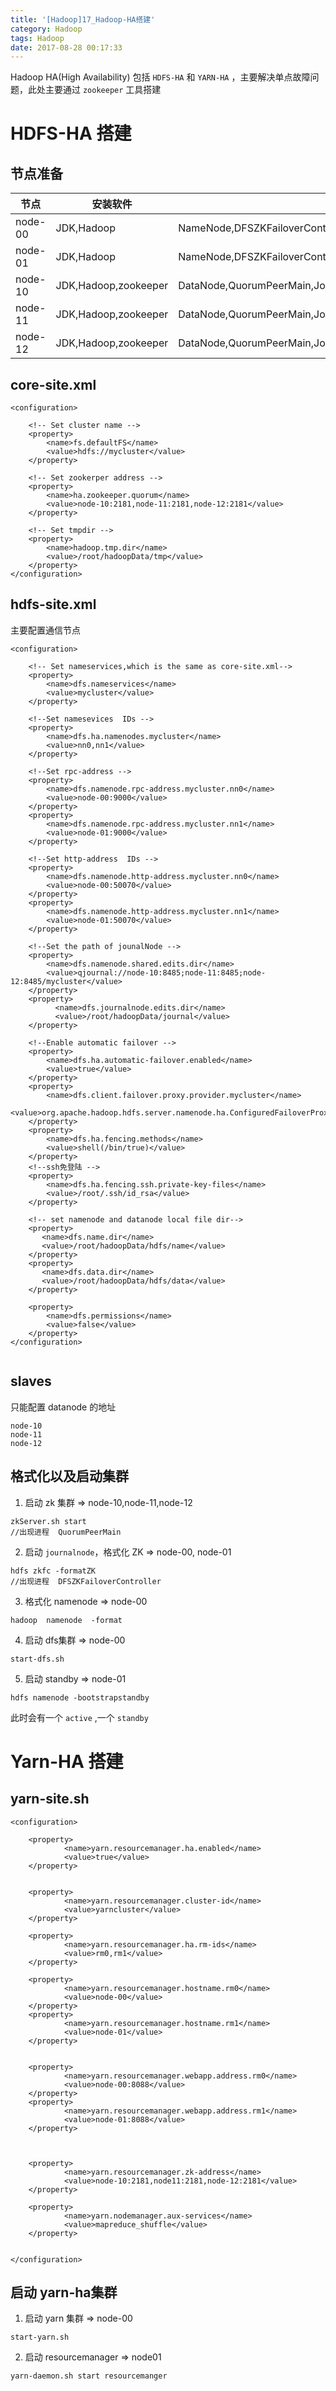```yaml
---
title: '[Hadoop]17_Hadoop-HA搭建'
category: Hadoop
tags: Hadoop
date: 2017-08-28 00:17:33
---
```


Hadoop HA(High Availability) 包括 `HDFS-HA` 和 `YARN-HA` ，主要解决单点故障问题，此处主要通过 `zookeeper` 工具搭建


# HDFS-HA 搭建


##  节点准备

|节点|安装软件|Jps|
|---|---|---|
|node-00| JDK,Hadoop | NameNode,DFSZKFailoverController,JournalNode,ResourceManager |
|node-01| JDK,Hadoop | NameNode,DFSZKFailoverController,JournalNode,ResourceManager |
|node-10| JDK,Hadoop,zookeeper  | DataNode,QuorumPeerMain,JournalNode,NodeManager |
|node-11| JDK,Hadoop,zookeeper  | DataNode,QuorumPeerMain,JournalNode,NodeManager |
|node-12| JDK,Hadoop,zookeeper  | DataNode,QuorumPeerMain,JournalNode,NodeManager |


## core-site.xml

```
<configuration>

    <!-- Set cluster name -->
    <property>
        <name>fs.defaultFS</name>
        <value>hdfs://mycluster</value>
    </property>

    <!-- Set zookerper address -->
    <property>
        <name>ha.zookeeper.quorum</name>
        <value>node-10:2181,node-11:2181,node-12:2181</value>
    </property>

    <!-- Set tmpdir -->
    <property>
        <name>hadoop.tmp.dir</name>
        <value>/root/hadoopData/tmp</value>
    </property>
</configuration>
```

## hdfs-site.xml

主要配置通信节点
```
<configuration>

    <!-- Set nameservices,which is the same as core-site.xml-->
    <property>
        <name>dfs.nameservices</name>
        <value>mycluster</value>
    </property>

    <!--Set namesevices  IDs -->
    <property>
        <name>dfs.ha.namenodes.mycluster</name>
        <value>nn0,nn1</value>
    </property>

    <!--Set rpc-address -->
    <property>
        <name>dfs.namenode.rpc-address.mycluster.nn0</name>
        <value>node-00:9000</value>
    </property>
    <property>
        <name>dfs.namenode.rpc-address.mycluster.nn1</name>
        <value>node-01:9000</value>
    </property>

    <!--Set http-address  IDs -->
    <property>
        <name>dfs.namenode.http-address.mycluster.nn0</name>
        <value>node-00:50070</value>
    </property>
    <property>
        <name>dfs.namenode.http-address.mycluster.nn1</name>
        <value>node-01:50070</value>
    </property>

    <!--Set the path of jounalNode -->
    <property>
        <name>dfs.namenode.shared.edits.dir</name>
        <value>qjournal://node-10:8485;node-11:8485;node-12:8485/mycluster</value>
    </property>
    <property>
          <name>dfs.journalnode.edits.dir</name>
          <value>/root/hadoopData/journal</value>
    </property>

    <!--Enable automatic failover -->
    <property>
        <name>dfs.ha.automatic-failover.enabled</name>
        <value>true</value>
    </property>
    <property>
        <name>dfs.client.failover.proxy.provider.mycluster</name>
        <value>org.apache.hadoop.hdfs.server.namenode.ha.ConfiguredFailoverProxyProvider</value>
    </property>
    <property>
        <name>dfs.ha.fencing.methods</name>
        <value>shell(/bin/true)</value>
    </property>
    <!--ssh免登陆 -->
    <property>
        <name>dfs.ha.fencing.ssh.private-key-files</name>
        <value>/root/.ssh/id_rsa</value>
    </property>

    <!-- set namenode and datanode local file dir-->
    <property>
       <name>dfs.name.dir</name>
       <value>/root/hadoopData/hdfs/name</value>
    </property>
    <property>
       <name>dfs.data.dir</name>
       <value>/root/hadoopData/hdfs/data</value>
    </property>

    <property>
        <name>dfs.permissions</name>
        <value>false</value>
    </property>
</configuration>
                                   

```

## slaves

只能配置 datanode 的地址

```
node-10
node-11
node-12
```

## 格式化以及启动集群

1. 启动 zk 集群 =>  node-10,node-11,node-12
```
zkServer.sh start
//出现进程  QuorumPeerMain
```

2. 启动 `journalnode`，格式化 ZK => node-00, node-01
```
hdfs zkfc -formatZK
//出现进程  DFSZKFailoverController
```
3. 格式化 namenode => node-00
```
hadoop  namenode  -format
```
4. 启动 dfs集群  => node-00
```
start-dfs.sh 
```
5. 启动 standby => node-01
```
hdfs namenode -bootstrapstandby
```
此时会有一个  `active` ,一个 `standby`




# Yarn-HA 搭建


## yarn-site.sh


```
<configuration>

    <property>
            <name>yarn.resourcemanager.ha.enabled</name>
            <value>true</value>
    </property>


    <property>
            <name>yarn.resourcemanager.cluster-id</name>
            <value>yarncluster</value>
    </property>

    <property>
            <name>yarn.resourcemanager.ha.rm-ids</name>
            <value>rm0,rm1</value>
    </property>

    <property>
            <name>yarn.resourcemanager.hostname.rm0</name>
            <value>node-00</value>
    </property>
    <property>
            <name>yarn.resourcemanager.hostname.rm1</name>
            <value>node-01</value>
    </property>


    <property>
            <name>yarn.resourcemanager.webapp.address.rm0</name>
            <value>node-00:8088</value>
    </property>
    <property>
            <name>yarn.resourcemanager.webapp.address.rm1</name>
            <value>node-01:8088</value>
    </property>



    <property>
            <name>yarn.resourcemanager.zk-address</name>
            <value>node-10:2181,node11:2181,node-12:2181</value>
    </property>

    <property>
            <name>yarn.nodemanager.aux-services</name>
            <value>mapreduce_shuffle</value>
    </property>


</configuration>

```


## 启动 yarn-ha集群

1. 启动 yarn 集群 => node-00
```
start-yarn.sh
```
2. 启动 resourcemanager => node01
```
yarn-daemon.sh start resourcemanger
```

